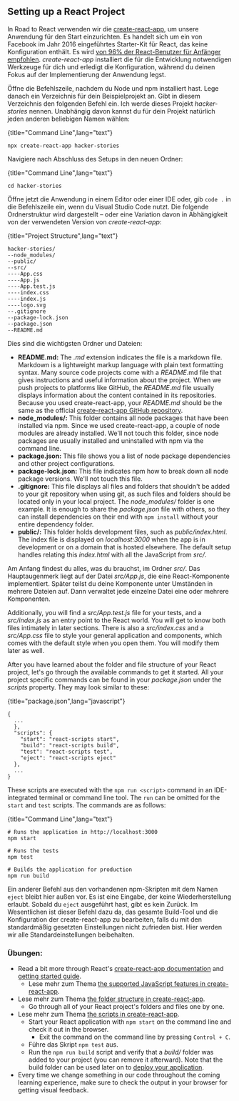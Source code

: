 ## Setting up a React Project

In Road to React verwenden wir die [create-react-app](https://github.com/facebook/create-react-app), um unsere Anwendung für den Start einzurichten. Es handelt sich um ein von Facebook im Jahr 2016 eingeführtes Starter-Kit für React, das keine Konfiguration enthält. Es wird [von 96% der React-Benutzer für Anfänger empfohlen](https://twitter.com/dan_abramov/status/806985854099062785). *create-react-app* installiert die für die Entwicklung notwendigen Werkzeuge für dich und erledigt die Konfiguration, während du deinen Fokus auf der Implementierung der Anwendung legst.

Öffne die Befehlszeile, nachdem du Node und npm installiert hast. Lege danach ein Verzeichnis für dein Beispielprojekt an. Gibt in diesem Verzeichnis den folgenden Befehl ein. Ich werde dieses Projekt *hacker-stories* nennen. Unabhängig davon kannst du für dein Projekt natürlich jeden anderen beliebigen Namen wählen:

{title="Command Line",lang="text"}
~~~~~~~
npx create-react-app hacker-stories
~~~~~~~

Navigiere nach Abschluss des Setups in den neuen Ordner:

{title="Command Line",lang="text"}
~~~~~~~
cd hacker-stories
~~~~~~~
Öffne jetzt die Anwendung in einem Editor oder einer IDE oder, gib `code .` in die Befehlszeile ein, wenn du Visual Studio Code nutzt. Die folgende Ordnerstruktur wird dargestellt – oder eine Variation davon in Abhängigkeit von der verwendeten Version von *create-react-app*:

{title="Project Structure",lang="text"}
~~~~~~~
hacker-stories/
--node_modules/
--public/
--src/
----App.css
----App.js
----App.test.js
----index.css
----index.js
----logo.svg
--.gitignore
--package-lock.json
--package.json
--README.md
~~~~~~~

Dies sind die wichtigsten Ordner und Dateien:

* **README.md:** The *.md* extension indicates the file is a markdown file. Markdown is a lightweight markup language with plain text formatting syntax. Many source code projects come with a *README*.md file that gives instructions and useful information about the project. When we push projects to platforms like GitHub, the *README.md* file usually displays information about the content contained in its repositories. Because you used create-react-app, your *README.md* should be the same as the official [create-react-app GitHub repository](https://github.com/facebook/create-react-app).
* **node_modules/:** This folder contains all node packages that have been installed via npm. Since we used create-react-app, a couple of node modules are already installed. We'll not touch this folder, since node packages are usually installed and uninstalled with npm via the command line.
* **package.json:** This file shows you a list of node package dependencies and other project configurations.
* **package-lock.json:** This file indicates npm how to break down all node package versions. We'll not touch this file.
* **.gitignore:** This file displays all files and folders that shouldn't be added to your git repository when using git, as such files and folders should be located only in your local project. The *node_modules/* folder is one example. It is enough to share the *package.json* file with others, so they can install dependencies on their end with `npm install` without your entire dependency folder.
* **public/:** This folder holds development files, such as *public/index.html*. The index file is displayed on *localhost:3000* when the app is in development or on a domain that is hosted elsewhere. The default setup handles relating this *index.html* with all the JavaScript from *src/*.

Am Anfang findest du alles, was du brauchst, im Ordner *src/*. Das Hauptaugenmerk liegt auf der Datei *src/App.js*, die eine React-Komponente implementiert. Später teilst du deine Komponente unter Umständen in mehrere Dateien auf. Dann verwaltet jede einzelne Datei eine oder mehrere Komponenten.

Additionally, you will find a *src/App.test.js* file for your tests, and a *src/index.js* as an entry point to the React world. You will get to know both files intimately in later sections. There is also a *src/index.css* and a *src/App.css* file to style your general application and components, which comes with the default style when you open them. You will modify them later as well.

After you have learned about the folder and file structure of your React project, let's go through the available commands to get it started. All your project specific commands can be found in your *package.json* under the *scripts* property. They may look similar to these:

{title="package.json",lang="javascript"}
~~~~~~~
{
  ...
  },
  "scripts": {
    "start": "react-scripts start",
    "build": "react-scripts build",
    "test": "react-scripts test",
    "eject": "react-scripts eject"
  },
  ...
}
~~~~~~~

These scripts are executed with the `npm run <script>` command in an IDE-integrated terminal or command line tool. The `run` can be omitted for the `start` and `test` scripts. The commands are as follows:

{title="Command Line",lang="text"}
~~~~~~~
# Runs the application in http://localhost:3000
npm start

# Runs the tests
npm test

# Builds the application for production
npm run build
~~~~~~~

Ein anderer Befehl aus den vorhandenen npm-Skripten mit dem Namen `eject` bleibt hier außen vor. Es ist eine Eingabe, der keine Wiederherstellung erlaubt. Sobald du `eject` ausgeführt hast, gibt es kein Zurück. Im Wesentlichen ist dieser Befehl dazu da, das gesamte Build-Tool und die Konfiguration der create-react-app zu bearbeiten, falls du mit den standardmäßig gesetzten Einstellungen nicht zufrieden bist. Hier werden wir alle Standardeinstellungen beibehalten.

### Übungen:

* Read a bit more through React's [create-react-app documentation](https://github.com/facebook/create-react-app) and [getting started guide](https://create-react-app.dev/docs/getting-started).
  * Lese mehr zum Thema [the supported JavaScript features in create-react-app](https://create-react-app.dev/docs/supported-browsers-features).
* Lese mehr zum Thema [the folder structure in create-react-app](https://create-react-app.dev/docs/folder-structure).
  * Go through all of your React project's folders and files one by one.
* Lese mehr zum Thema [the scripts in create-react-app](https://create-react-app.dev/docs/available-scripts).
  * Start your React application with `npm start` on the command line and check it out in the browser.
    * Exit the command on the command line by pressing `Control + C`.
  * Führe das Skript `npm test` aus.
  * Run the `npm run build` script and verify that a *build/* folder was added to your project (you can remove it afterward). Note that the build folder can be used later on to [deploy your application](https://www.robinwieruch.de/deploy-applications-digital-ocean/).
* Every time we change something in our code throughout the coming learning experience, make sure to check the output in your browser for getting visual feedback.
